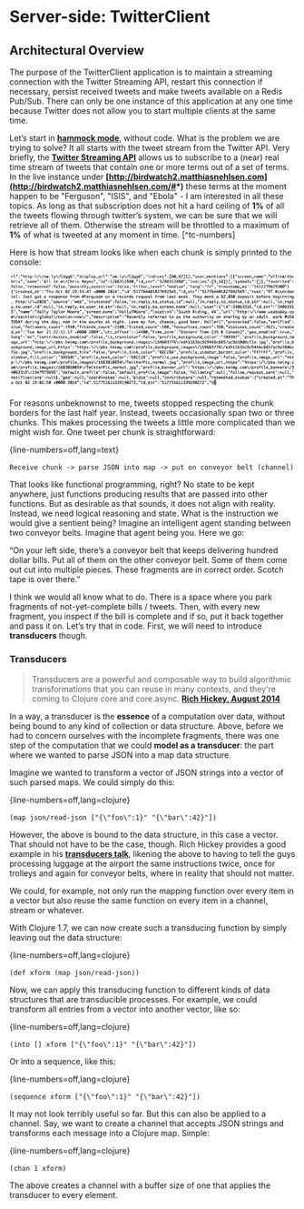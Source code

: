 # Server-side: TwitterClient

## Architectural Overview

The purpose of the TwitterClient application is to maintain a streaming connection with the Twitter Streaming API, restart this connection if necessary, persist received tweets and make tweets available on a Redis Pub/Sub. There can only be one instance of this application at any one time because Twitter does not allow you to start multiple clients at the same time.

Let’s start in **[hammock mode](https://www.youtube.com/watch?v=f84n5oFoZBc)**, without code. What is the problem we are trying to solve? It all starts with the tweet stream from the Twitter API. Very briefly, the **[Twitter Streaming API](https://dev.twitter.com/docs/streaming-apis)** allows us to subscribe to a (near) real time stream of tweets that contain one or more terms out of a set of terms. In the live instance under **[http://birdwatch2.matthiasnehlsen.com](http://birdwatch2.matthiasnehlsen.com/#*)** these terms at the moment happen to be "Ferguson", "ISIS", and "Ebola" - I am interested in all these topics. As long as that subscription does not hit a hard ceiling of **1%** of all the tweets flowing through twitter’s system, we can be sure that we will retrieve all of them. Otherwise the stream will be throttled to a maximum of **1%** of what is tweeted at any moment in time. [^tc-numbers]

Here is how that stream looks like when each chunk is simply printed to the console:

![streaming API output](images/streaming-api.gif) 

For reasons unbeknownst to me, tweets stopped respecting the chunk borders for the last half year. Instead, tweets occasionally span two or three chunks. This makes processing the tweets a little more complicated than we might wish for. One tweet per chunk is straightforward: 

{line-numbers=off,lang=text}
~~~
Receive chunk -> parse JSON into map -> put on conveyor belt (channel)
~~~

That looks like functional programming, right? No state to be kept anywhere, just functions producing results that are passed into other functions. But as desirable as that sounds, it does not align with reality. Instead, we need logical reasoning and state. What is the instruction we would give a sentient being? Imagine an intelligent agent standing between two conveyor belts. Imagine that agent being you. Here we go:

“On your left side, there’s a conveyor belt that keeps delivering hundred dollar bills. Put all of them on the other conveyor belt. Some of them come out cut into multiple pieces. These fragments are in correct order. Scotch tape is over there.”

I think we would all know what to do. There is a space where you park fragments of not-yet-complete bills / tweets. Then, with every new fragment, you inspect if the bill is complete and if so, put it back together and pass it on. Let’s try that in code. First, we will need to introduce **transducers** though.


### Transducers

> Transducers are a powerful and composable way to build algorithmic transformations that you can reuse in many contexts, and they're coming to Clojure core and core.async. **[Rich Hickey, August 2014](http://blog.cognitect.com/blog/2014/8/6/transducers-are-coming)** 

In a way, a transducer is the **essence** of a computation over data, without being bound to any kind of collection or data structure. Above, before we had to concern ourselves with the incomplete fragments, there was one step of the computation that we could **model as a transducer**: the part where we wanted to parse JSON into a map data structure.

Imagine we wanted to transform a vector of JSON strings into a vector of such parsed maps. We could simply do this:

{line-numbers=off,lang=clojure}
~~~
(map json/read-json ["{\"foo\":1}" "{\"bar\":42}"])
~~~

However, the above is bound to the data structure, in this case a vector. That should not have to be the case, though. Rich Hickey provides a good example in his **[transducers talk](https://www.youtube.com/watch?v=6mTbuzafcII)**, likening the above to having to tell the guys processing luggage at the airport the same instructions twice, once for trolleys and again for conveyor belts, where in reality that should not matter. 

We could, for example, not only run the mapping function over every item in a vector but also reuse the same function on every item in a channel, stream or whatever.

With Clojure 1.7, we can now create such a transducing function by simply leaving out the data structure:

{line-numbers=off,lang=clojure}
~~~
(def xform (map json/read-json))
~~~

Now, we can apply this transducing function to different kinds of data structures that are transducible processes. For example, we could transform all entries from a vector into another vector, like so:

{line-numbers=off,lang=clojure}
~~~
(into [] xform ["{\"foo\":1}" "{\"bar\":42}"])
~~~

Or into a sequence, like this:

{line-numbers=off,lang=clojure}
~~~
(sequence xform ["{\"foo\":1}" "{\"bar\":42}"])
~~~

It may not look terribly useful so far. But this can also be applied to a channel. Say, we want to create a channel that accepts JSON strings and transforms each message into a Clojure map. Simple:

{line-numbers=off,lang=clojure}
~~~
(chan 1 xform)
~~~

The above creates a channel with a buffer size of one that applies the transducer to every element.

